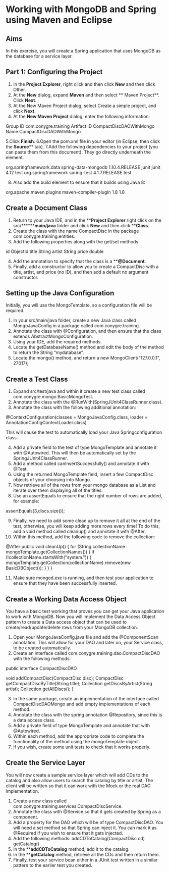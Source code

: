 # Working with MongoDB and Spring using Maven and Eclipse

## Aims
In this exercise, you will create a Spring application that uses MongoDB as the database for a service layer.

## Part 1: Configuring the Project

1.	In the **Project Explorer**, right click and then click **New** and then click Other.
2.	At the **New** dialog, expand **Maven** and then select ** Maven Project**. Click **Next**.
3.	At the New Maven Project dialog, select Create a simple project, and click **Next**.
4.	At the **New Maven Project** dialog, enter the following information:

Group ID	com.conygre.training
Artifact ID	CompactDiscDAOWithMongo
Name	CompactDiscDAOWithMongo

5.Click **Finish**.
6.Open the pom.xml file in your editor (in Eclipse, then click the **Source**** tab).
7.Add the following dependencies to your project (you can paste them from this document). They go directly underneath the <version> element.

<dependencies>
   <dependency>
      <groupId>org.springframework.data</groupId>
      <artifactId>spring-data-mongodb</artifactId>
      <version>1.10.4.RELEASE</version>
   </dependency>
   <dependency>
      <groupId>junit</groupId>
      <artifactId>junit</artifactId>
      <version>4.12</version>
	<scope>test</scope>
   </dependency>
   <dependency>
      <groupId>org.springframework</groupId>
	<artifactId>spring-test</artifactId>
	<version>4.1.7.RELEASE</version>
	<scope>test</scope>
   </dependency>
</dependencies>

8.	Also add the build element to ensure that it builds using Java 8:

<build>
    <plugins>
        <plugin>
            <groupId>org.apache.maven.plugins</groupId>
            <artifactId>maven-compiler-plugin</artifactId>
            <configuration>
                <source>1.8</source>
                <target>1.8</target>
            </configuration>
        </plugin>
    </plugins>
</build>


## Create a Document Class
1.	Return to your Java IDE, and in the ****Project Explorer** right click on the src/********main/java** folder and click **New** and then click ****Class**. 
2.	Create the class with the name CompactDisc in the package com.conygre.training.entities.
3.	Add the following properties along with the get/set methods

id	ObjectId
title	String
artist	String
price	double

4.	Add the annotation to specify that the class is a ****@Document**.
5.	Finally, add a constructor to allow you to create a CompactDisc with a title, artist, and price (no ID), and then add a default no argument constructor.

## Setting up the Java Configuration
Initially, you will use the MongoTemplate, so a configuration file will be required.

1.	In your src/main/java folder, create a new Java class called MongoJavaConfig in a package called com.conygre.training.
2.	Annotate the class with @Configuration, and then ensure that the class extends AbstractMongoConfiguration.
3.	Using your IDE, add the required methods. 
4.	Locate the getDatabaseName() method and edit the body of the method to return the String “mydatabase”.
5.	Locate the mongo() method, and return a new MongoClient(“127.0.0.1”, 27017);

## Create a Test Class
1.	Expand src/test/java and within it create a new test class called com.conygre.mongo.BasicMongoTest.
2.	Annotate the class with the @RunWith(SpringJUnit4ClassRunner.class).
3.	Annotate the class with the following additional annotation:

@ContextConfiguration(classes = MongoJavaConfig.class, loader = AnnotationConfigContextLoader.class)

This will cause the test to automatically load your Java 
Springconfiguration class.

4.	Add a private field to the test of type MongoTemplate and annotate it with @Autowired. This will then be automatically set by the SpringJUnit4ClassRunner.
5.	Add a method called canInsertSuccessfully() and annotate it with @Test. 
6.	Using the returned MongoTemplate field, insert a few CompactDisc objects of your choosing into Mongo.
7.	Now retrieve all of the rows from your mongo database as a List and iterate over them displaying all of the titles.
8.	Use an assertEquals to ensure that the right number of rows are added, for example:

assertEquals(3,discs.size());

9.	Finally, we need to add some clean up to remove it all at the end of the test, otherwise, you will keep adding more rows every time! To do this, add a void method called cleanup() and annotate it with @After.
10.	Within this method, add the following code to remove the collection:

@After
public void cleanUp() {
    for (String collectionName : mongoTemplate.getCollectionNames()) {
        if (!collectionName.startsWith("system.")) {
            mongoTemplate.getCollection(collectionName).remove(new BasicDBObject());
        }
    }
}


11.	Make sure mongod.exe is running, and then test your application to ensure that they have been successfully inserted.

## Create a Working Data Access Object
You have a basic test working that proves you can get your Java application to work with MongoDB. Now you will implement the Data Access Object pattern to create a Data access object that can be used to create/read/update/delete rows from your MongoDB collection.

1.	Open your MongoJavaConfig.java file and add the @ComponentScan annotation. This will allow for your DAO and later on, your Service class, to be created automatically.
2.	Create an interface called com.conygre.training.dao.CompactDiscDAO with the following methods:


public interface CompactDiscDAO 
	
void addCompactDisc(CompactDisc disc);
CompactDisc getCompactDiscByTitle(String title);
Collection<CompactDisc> getDiscsByArtist(String artist);
Collection<CompactDisc> getAllDiscs();
}

3.	In the same package, create an implementation of the interface called CompactDiscDAOMongo and add empty implementations of each method.
4.	Annotate the class with the spring annotation @Repository, since this is a data access class.
5.	Add a private field of type MongoTemplate and annotate that with @Autowired.
6.	Within each method, add the appropriate code to complete the functionality of the method using the mongoTemplate object.
7.	If you wish, create some unit tests to check that it works properly.
## Create the Service Layer

You will now create a sample service layer which will add CDs to the catalog and also allow users to search the catalog by title or artist. The client will be written so that it can work with the Mock or the real DAO implementation. 

1.	Create a new class called com.conygre.training.services.CompactDiscService.
2.	Annotate the class with @Service so that it gets created by Spring as a component.
3.	Add a property for the DAO which will be of type CompactDiscDAO. You will need a set method so that Spring can inject it. You can mark it as @Required if you wish to ensure that it gets injected.
4.	Add the following methods:
addCDToCatalog(CompactDisc cd)
getCatalog()
5.	In the ****addCDToCatalog** method, add it to the catalog. 
6.	In the ****getCatalog** method, retrieve all the CDs and then return them.
7.	Finally, test your service bean either in a JUnit test written in a similar pattern to the earlier test you created.





